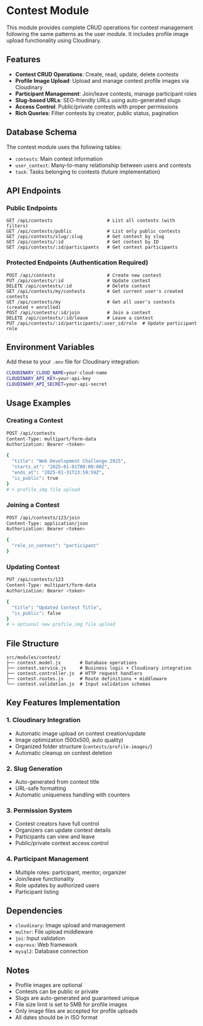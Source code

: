 # Contest Module

This module provides complete CRUD operations for contest management following the same patterns as the user module. It includes profile image upload functionality using Cloudinary.

## Features

- **Contest CRUD Operations**: Create, read, update, delete contests
- **Profile Image Upload**: Upload and manage contest profile images via Cloudinary
- **Participant Management**: Join/leave contests, manage participant roles
- **Slug-based URLs**: SEO-friendly URLs using auto-generated slugs
- **Access Control**: Public/private contests with proper permissions
- **Rich Queries**: Filter contests by creator, public status, pagination

## Database Schema

The contest module uses the following tables:
- `contests`: Main contest information
- `user_contest`: Many-to-many relationship between users and contests
- `task`: Tasks belonging to contests (future implementation)

## API Endpoints

### Public Endpoints

```
GET /api/contests                    # List all contests (with filters)
GET /api/contests/public             # List only public contests
GET /api/contests/slug/:slug         # Get contest by slug
GET /api/contests/:id                # Get contest by ID
GET /api/contests/:id/participants   # Get contest participants
```

### Protected Endpoints (Authentication Required)

```
POST /api/contests                   # Create new contest
PUT /api/contests/:id                # Update contest
DELETE /api/contests/:id             # Delete contest
GET /api/contests/my/contests        # Get current user's created contests
GET /api/contests/my                 # Get all user's contests (created + enrolled)
POST /api/contests/:id/join          # Join a contest
DELETE /api/contests/:id/leave       # Leave a contest
PUT /api/contests/:id/participants/:user_id/role  # Update participant role
```

## Environment Variables

Add these to your `.env` file for Cloudinary integration:

```bash
CLOUDINARY_CLOUD_NAME=your-cloud-name
CLOUDINARY_API_KEY=your-api-key
CLOUDINARY_API_SECRET=your-api-secret
```

## Usage Examples

### Creating a Contest

```bash
POST /api/contests
Content-Type: multipart/form-data
Authorization: Bearer <token>

{
  "title": "Web Development Challenge 2025",
  "starts_at": "2025-01-01T00:00:00Z",
  "ends_at": "2025-01-31T23:59:59Z",
  "is_public": true
}
# + profile_img file upload
```

### Joining a Contest

```bash
POST /api/contests/123/join
Content-Type: application/json
Authorization: Bearer <token>

{
  "role_in_contest": "participant"
}
```

### Updating Contest

```bash
PUT /api/contests/123
Content-Type: multipart/form-data
Authorization: Bearer <token>

{
  "title": "Updated Contest Title",
  "is_public": false
}
# + optional new profile_img file upload
```

## File Structure

```
src/modules/contest/
├── contest.model.js       # Database operations
├── contest.service.js     # Business logic + Cloudinary integration
├── contest.controller.js  # HTTP request handlers
├── contest.routes.js      # Route definitions + middleware
└── contest.validation.js  # Input validation schemas
```

## Key Features Implementation

### 1. Cloudinary Integration
- Automatic image upload on contest creation/update
- Image optimization (500x500, auto quality)
- Organized folder structure (`contests/profile-images/`)
- Automatic cleanup on contest deletion

### 2. Slug Generation
- Auto-generated from contest title
- URL-safe formatting
- Automatic uniqueness handling with counters

### 3. Permission System
- Contest creators have full control
- Organizers can update contest details
- Participants can view and leave
- Public/private contest access control

### 4. Participant Management
- Multiple roles: participant, mentor, organizer
- Join/leave functionality
- Role updates by authorized users
- Participant listing

## Dependencies

- `cloudinary`: Image upload and management
- `multer`: File upload middleware
- `joi`: Input validation
- `express`: Web framework
- `mysql2`: Database connection

## Notes

- Profile images are optional
- Contests can be public or private
- Slugs are auto-generated and guaranteed unique
- File size limit is set to 5MB for profile images
- Only image files are accepted for profile uploads
- All dates should be in ISO format